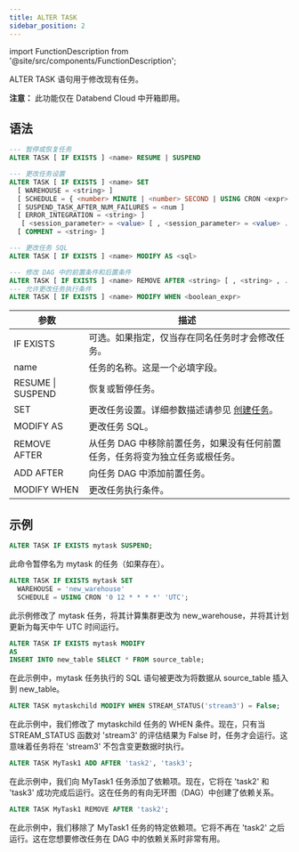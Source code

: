 ```yaml
---
title: ALTER TASK
sidebar_position: 2
---
```

import FunctionDescription from '@site/src/components/FunctionDescription';

<FunctionDescription description="引入或更新于：v1.2.371"/>

ALTER TASK 语句用于修改现有任务。

**注意：** 此功能仅在 Databend Cloud 中开箱即用。

## 语法

```sql
--- 暂停或恢复任务
ALTER TASK [ IF EXISTS ] <name> RESUME | SUSPEND

--- 更改任务设置
ALTER TASK [ IF EXISTS ] <name> SET
  [ WAREHOUSE = <string> ]
  [ SCHEDULE = { <number> MINUTE | <number> SECOND | USING CRON <expr> <time_zone> } ]
  [ SUSPEND_TASK_AFTER_NUM_FAILURES = <num ]
  [ ERROR_INTEGRATION = <string> ]
   [ <session_parameter> = <value> [ , <session_parameter> = <value> ... ] ]
  [ COMMENT = <string> ]

--- 更改任务 SQL
ALTER TASK [ IF EXISTS ] <name> MODIFY AS <sql>

--- 修改 DAG 中的前置条件和后置条件
ALTER TASK [ IF EXISTS ] <name> REMOVE AFTER <string> [ , <string> , ... ] | ADD AFTER <string> [ , <string> , ... ]
--- 允许更改任务执行条件
ALTER TASK [ IF EXISTS ] <name> MODIFY WHEN <boolean_expr>
```

| 参数                        | 描述                                                                                        |
|----------------------------------|------------------------------------------------------------------------------------------------------|
| IF EXISTS                        | 可选。如果指定，仅当存在同名任务时才会修改任务。 |
| name                             | 任务的名称。这是一个必填字段。                                                       |
| RESUME \| SUSPEND                | 恢复或暂停任务。                                                                          |
| SET                              | 更改任务设置。详细参数描述请参见 [创建任务](01-ddl-create_task.md)。                                                                               |
| MODIFY AS                        | 更改任务 SQL。                                                                                     |
| REMOVE AFTER | 从任务 DAG 中移除前置任务，如果没有任何前置任务，任务将变为独立任务或根任务。 |
| ADD AFTER | 向任务 DAG 中添加前置任务。 |
| MODIFY WHEN | 更改任务执行条件。 |

## 示例

```sql
ALTER TASK IF EXISTS mytask SUSPEND;
```
此命令暂停名为 mytask 的任务（如果存在）。

```sql
ALTER TASK IF EXISTS mytask SET
  WAREHOUSE = 'new_warehouse'
  SCHEDULE = USING CRON '0 12 * * * *' 'UTC';
```
此示例修改了 mytask 任务，将其计算集群更改为 new_warehouse，并将其计划更新为每天中午 UTC 时间运行。

```sql
ALTER TASK IF EXISTS mytask MODIFY 
AS
INSERT INTO new_table SELECT * FROM source_table;
```
在此示例中，mytask 任务执行的 SQL 语句被更改为将数据从 source_table 插入到 new_table。

```sql
ALTER TASK mytaskchild MODIFY WHEN STREAM_STATUS('stream3') = False;
```
在此示例中，我们修改了 mytaskchild 任务的 WHEN 条件。现在，只有当 STREAM_STATUS 函数对 'stream3' 的评估结果为 False 时，任务才会运行。这意味着任务将在 'stream3' 不包含变更数据时执行。

```sql
ALTER TASK MyTask1 ADD AFTER 'task2', 'task3';
```
在此示例中，我们向 MyTask1 任务添加了依赖项。现在，它将在 'task2' 和 'task3' 成功完成后运行。这在任务的有向无环图（DAG）中创建了依赖关系。

```sql
ALTER TASK MyTask1 REMOVE AFTER 'task2';
```
在此示例中，我们移除了 MyTask1 任务的特定依赖项。它将不再在 'task2' 之后运行。这在您想要修改任务在 DAG 中的依赖关系时非常有用。
